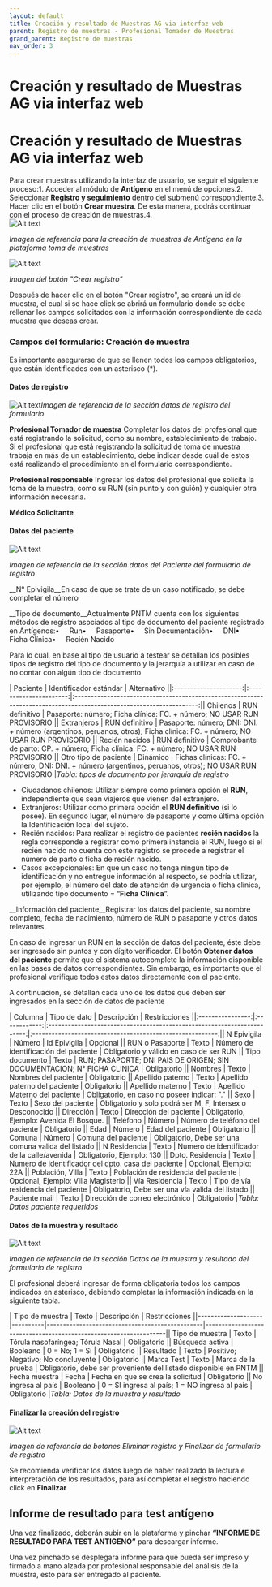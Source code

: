 ```yaml
---
layout: default
title: Creación y resultado de Muestras AG via interfaz web
parent: Registro de muestras - Profesional Tomador de Muestras 
grand_parent: Registro de muestras
nav_order: 3
---
```


# Creación y resultado de Muestras AG via interfaz web

# Creación y resultado de Muestras AG via interfaz web

Para crear muestras utilizando la interfaz de usuario, se seguir el siguiente proceso:1. Acceder al módulo de __Antígeno__ en el menú de opciones.2. Seleccionar __Registro y seguimiento__ dentro del submenú correspondiente.3. Hacer clic en el botón __Crear muestra__. De esta manera, podrás continuar con el proceso de creación de muestras.4.  
![Alt text](img/ag_1.png)

_Imagen de referencia para la creación de muestras de Antígeno en la plataforma toma de muestras_

![Alt text](img/Pasted%20image%2020230214125252.png)

_Imagen del botón "Crear registro"_

Después de hacer clic en el botón "Crear registro", se creará un id de muestra, el cual si se hace click se abrirá un formulario donde se debe rellenar los campos solicitados con la información correspondiente de cada muestra que deseas crear.

### Campos del formulario: Creación de muestra

Es importante asegurarse de que se llenen todos los campos obligatorios, que están identificados con un asterisco (\*).

#### Datos de registro

![Alt text](img/datos_registro_ag.png)_Imagen de referencia de la sección datos de registro del formulario_

__Profesional Tomador de muestra__ Completar los datos del profesional que está registrando la solicitud, como su nombre, establecimiento de trabajo. Si el profesional que está registrando la solicitud de toma de muestra trabaja en más de un establecimiento, debe indicar desde cuál de estos está realizando el procedimiento en el formulario correspondiente.

__Profesional responsable__ Ingresar los datos del profesional que solicita la toma de la muestra, como su RUN (sin punto y con guión) y cualquier otra información necesaria.

__Médico Solicitante__

#### Datos del paciente

![Alt text](img/datos_paciente_ag.png)

_Imagen de referencia de la sección datos del Paciente del formulario de registro_

__N° Epivigila__En caso de que se trate de un caso notificado, se debe completar el número 

__Tipo de documento__Actualmente PNTM cuenta con los siguientes métodos de registro asociados al tipo de documento del paciente registrado en Antígenos:•&nbsp;&nbsp;&nbsp;&nbsp; Run•&nbsp;&nbsp;&nbsp;&nbsp; Pasaporte•&nbsp;&nbsp;&nbsp;&nbsp; Sin Documentación•&nbsp;&nbsp;&nbsp;&nbsp; DNI•&nbsp;&nbsp;&nbsp;&nbsp; Ficha Clínica•&nbsp;&nbsp;&nbsp;&nbsp; Recién Nacido

Para lo cual, en base al tipo de usuario a testear se detallan los posibles tipos de registro del tipo de documento y la jerarquía a utilizar en caso de no contar con algún tipo de documento

| Paciente | Identificador estándar | Alternativo ||:---------------------:|:----------------------:|:--------------------------------------------------------------------------------------------------------------------:|| Chilenos | RUN definitivo | Pasaporte: número; Ficha clínica: FC. + número; NO USAR RUN PROVISORIO || Extranjeros | RUN definitivo | Pasaporte: número; DNI: DNI. + número (argentinos, peruanos, otros); Ficha clínica: FC. + número; NO USAR RUN PROVISORIO || Recién nacidos | RUN definitivo | Comprobante de parto: CP. + número; Ficha clínica: FC. + número; NO USAR RUN PROVISORIO || Otro tipo de paciente | Dinámico | Fichas clínicas: FC. + número; DNI: DNI. + número (argentinos, peruanos, otros); NO USAR RUN PROVISORIO |_Tabla: tipos de documento por jerarquía de registro_

*   Ciudadanos chilenos: Utilizar siempre como primera opción el __RUN__, independiente que sean viajeros que vienen del extranjero.
*   Extranjeros: Utilizar como primera opción el __RUN definitivo__ (si lo posee). En segundo lugar, el número de pasaporte y como última opción la Identificación local del sujeto.
*   Recién nacidos: Para realizar el registro de pacientes __recién nacidos__ la regla corresponde a registrar como primera instancia el RUN, luego si el recién nacido no cuenta con este registro se procede a registrar el número de parto o ficha de recién nacido.
*   Casos excepcionales: En que un caso no tenga ningún tipo de identificación y no entregue información al respecto, se podría utilizar, por ejemplo, el número del dato de atención de urgencia o ficha clínica, utilizando tipo documento = “__Ficha Clínica__”.

__Información del paciente__Registrar los datos del paciente, su nombre completo, fecha de nacimiento, número de RUN o pasaporte y otros datos relevantes.

En caso de ingresar un RUN en la sección de datos del paciente, éste debe ser ingresado sin puntos y con dígito verificador. El botón __Obtener datos del paciente__ permite que el sistema autocomplete la información disponible en las bases de datos correspondientes. Sin embargo, es importante que el profesional verifique todos estos datos directamente con el paciente.

A continuación, se detallan cada uno de los datos que deben ser ingresados en la sección de datos de paciente

| Columna | Tipo de dato | Descripción | Restricciones ||:----------------:|:------------:|:-----------------------------------------------------------------------:|:---------------------------------------------------------:|| N Epivigila | Número | Id Epivigila | Opcional || RUN o Pasaporte | Texto | Número de identificación del paciente | Obligatorio y válido en caso de ser RUN || Tipo documento | Texto | RUN; PASAPORTE; DNI PAIS DE ORIGEN; SIN DOCUMENTACION; N° FICHA CLINICA | Obligatorio || Nombres | Texto | Nombres del paciente | Obligatorio || Apellido paterno | Texto | Apellido paterno del paciente | Obligatorio || Apellido materno | Texto | Apellido Materno del paciente | Obligatorio, en caso no poseer indicar: "." || Sexo | Texto | Sexo del paciente | Obligatorio y solo podrá ser M, F, Intersex o Desconocido || Dirección | Texto | Dirección del paciente | Obligatorio, Ejemplo: Avenida El Bosque. || Teléfono | Número | Número de teléfono del paciente | Obligatorio || Edad | Número | Edad del paciente | Obligatorio || Comuna | Número | Comuna del paciente | Obligatorio, Debe ser una comuna valida del listado || N Residencia | Texto | Numero de identificador de la calle/avenida | Obligatorio, Ejemplo: 130 || Dpto. Residencia | Texto | Numero de identificador del dpto. casa del paciente | Opcional, Ejemplo: 22A || Población, Villa | Texto | Población de residencia del paciente | Opcional, Ejemplo: Villa Magisterio || Vía Residencia | Texto | Tipo de vía residencia del paciente | Obligatorio, Debe ser una vía valida del listado || Paciente mail | Texto | Dirección de correo electrónico | Obligatorio |_Tabla: Datos paciente requeridos_

#### Datos de la muestra y resultado

![Alt text](img/datos_muestra_resultado_ag.png)

_Imagen de referencia de la sección Datos de la muestra y resultado del formulario de registro_

El profesional deberá ingresar de forma obligatoria todos los campos indicados en asterisco, debiendo completar la información indicada en la siguiente tabla.

| Tipo de muestra | Texto | Descripción | Restricciones ||--------------------|----------|------------------------------------------------|------------------------------------------------------------------|| Tipo de muestra | Texto | Tórula nasofaríngea; Tórula Nasal | Obligatorio || Búsqueda activa | Booleano | 0 = No; 1 = Si | Obligatorio || Resultado | Texto | Positivo; Negativo; No concluyente | Obligatorio || Marca Test | Texto | Marca de la prueba | Obligatorio, debe ser proveniente del listado disponible en PNTM || Fecha muestra | Fecha | Fecha en que se crea la solicitud | Obligatorio || No ingresa al país | Booleano | 0 = SI ingresa al país; 1 = NO ingresa al país | Obligatorio |_Tabla: Datos de la muestra y resultado_

#### Finalizar la creación del registro

![Alt text](img/botones_2_ag.png)

_Imagen de referencia de botones Eliminar registro y Finalizar de formulario de registro_

Se recomienda verificar los datos luego de haber realizado la lectura e interpretación de los resultados, para así completar el registro haciendo click en __Finalizar__

## Informe de resultado para test antígeno

Una vez finalizado, deberán subir en la plataforma y pinchar __“INFORME DE RESULTADO PARA TEST ANTIGENO”__ para descargar informe. 

Una vez pinchado se desplegará informe para que pueda ser impreso y firmado a mano alzada por profesional responsable del análisis de la muestra, esto para ser entregado al paciente.
